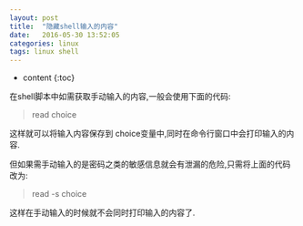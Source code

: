 ```yaml
---
layout: post
title:  "隐藏shell输入的内容"
date:   2016-05-30 13:52:05
categories: linux
tags: linux shell
---
```


* content
{:toc}

在shell脚本中如需获取手动输入的内容,一般会使用下面的代码:

> read choice

这样就可以将输入内容保存到 choice变量中,同时在命令行窗口中会打印输入的内容.

但如果需手动输入的是密码之类的敏感信息就会有泄漏的危险,只需将上面的代码改为:

> read -s choice

这样在手动输入的时候就不会同时打印输入的内容了.

